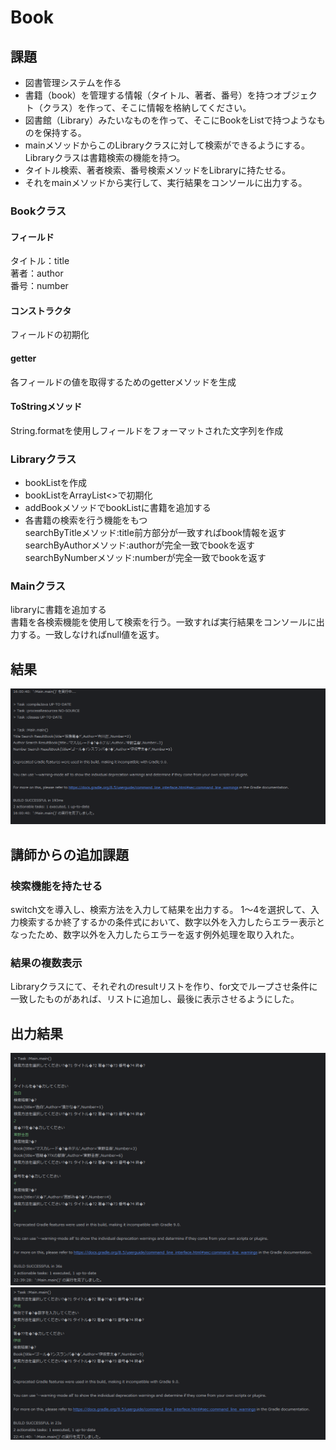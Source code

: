 # Book

## 課題

- 図書管理システムを作る
- 書籍（book）を管理する情報（タイトル、著者、番号）を持つオブジェクト（クラス）を作って、そこに情報を格納してください。
- 図書館（Library）みたいなものを作って、そこにBookをListで持つようなものを保持する。
- mainメソッドからこのLibraryクラスに対して検索ができるようにする。Libraryクラスは書籍検索の機能を持つ。
- タイトル検索、著者検索、番号検索メソッドをLibraryに持たせる。
- それをmainメソッドから実行して、実行結果をコンソールに出力する。

### Bookクラス

#### フィールド

タイトル：title  
著者：author  
番号：number

#### コンストラクタ

フィールドの初期化

#### getter

各フィールドの値を取得するためのgetterメソッドを生成

#### ToStringメソッド

String.formatを使用しフィールドをフォーマットされた文字列を作成

### Libraryクラス

- bookListを作成
- bookListをArrayList<>で初期化
- addBookメソッドでbookListに書籍を追加する
- 各書籍の検索を行う機能をもつ   
  searchByTitleメソッド:title前方部分が一致すればbook情報を返す  
  searchByAuthorメソッド:authorが完全一致でbookを返す  
  searchByNumberメソッド:numberが完全一致でbookを返す

### Mainクラス

libraryに書籍を追加する  
書籍を各検索機能を使用して検索を行う。一致すれば実行結果をコンソールに出力する。一致しなければnull値を返す。

## 結果

![img.png](img.png)

## 講師からの追加課題

### 検索機能を持たせる

switch文を導入し、検索方法を入力して結果を出力する。
1～4を選択して、入力検索するか終了するかの条件式において、数字以外を入力したらエラー表示となったため、数字以外を入力したらエラーを返す例外処理を取り入れた。

### 結果の複数表示

Libraryクラスにて、それぞれのresultリストを作り、for文でループさせ条件に一致したものがあれば、リストに追加し、最後に表示させるようにした。

## 出力結果

![img_1.png](img_1.png)
![img_2.png](img_2.png)